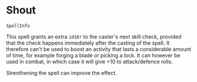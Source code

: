 # Shout

`SpellInfo`

This spell grants an extra `1d10!` to the caster's next skill check, provided that the check happens immediately after the casting of the spell. It therefore can't be used to boost an activity that lasts a considerable amount of time, for example forging a blade or picking a lock. It can however be used in combat, in which case it will give +10 to attack/defence rolls.

Strenthening the spell can improve the effect.
